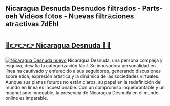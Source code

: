 ## Nicaragua Desnuda D𝚎sn𝚞dos filtr𝚊dos - Parts-oeh Vid𝚎os f𝚘tos - N𝚞evas filtr𝚊ciones atr𝚊ctivas 7dEhl

# <h2><a href="http://mb1yxf.tromn.icu/?c=Nicaragua+Desnuda">🔗👉👉👉 Nicaragua Desnuda 🔗🔗</a></h2>

[![Nicaragua Desnuda nuevo](https://i.imgur.com/pEAQMta.gif)](http://mb1yxf.tromn.icu/?c=Nicaragua+Desnuda)
Nicaragua Desnuda, una persona compleja y esquiva, desafía la categorización fácil. Su innovadora personalidad en línea ha cautivado y enfurecido a sus seguidores, generando discusiones sobre ética, expresión artística y la dinámica de las sociedades virtuales. Aunque sus planes futuros no están claros, su papel en la redefinición del mundo en línea es incuestionable. Con un compromiso inquebrantable y un magnetismo innegable, la presencia de Nicaragua Desnuda en el mundo online es imparable.
